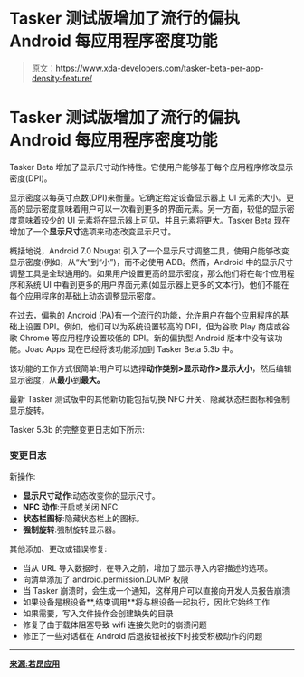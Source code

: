 # Tasker 测试版增加了流行的偏执 Android 每应用程序密度功能

> 原文：<https://www.xda-developers.com/tasker-beta-per-app-density-feature/>

# Tasker 测试版增加了流行的偏执 Android 每应用程序密度功能

Tasker Beta 增加了显示尺寸动作特性。它使用户能够基于每个应用程序修改显示密度(DPI)。

显示密度以每英寸点数(DPI)来衡量。它确定给定设备显示器上 UI 元素的大小。更高的显示密度意味着用户可以一次看到更多的界面元素。另一方面，较低的显示密度意味着较少的 UI 元素将在显示器上可见，并且元素将更大。Tasker [Beta](https://www.xda-developers.com/tasker-export-url-monitor-settings/) 现在增加了一个**显示尺寸**选项来动态改变显示尺寸。

概括地说，Android 7.0 Nougat 引入了一个显示尺寸调整工具，使用户能够改变显示密度(例如，从“大”到“小”)，而不必使用 ADB。然而，Android 中的显示尺寸调整工具是全球通用的。如果用户设置更高的显示密度，那么他们将在每个应用程序和系统 UI 中看到更多的用户界面元素(如显示器上更多的文本行)。他们不能在每个应用程序的基础上动态调整显示密度。

在过去，偏执的 Android (PA)有一个流行的功能，允许用户在每个应用程序的基础上设置 DPI。例如，他们可以为系统设置较高的 DPI，但为谷歌 Play 商店或谷歌 Chrome 等应用程序设置较低的 DPI。新的偏执型 Android 版本中没有该功能。Joao Apps 现在已经将该功能添加到 Tasker Beta 5.3b 中。

该功能的工作方式很简单:用户可以选择**动作类别>显示动作>显示大小**，然后编辑显示密度，从**最小**到**最大。**

最新 Tasker 测试版中的其他新功能包括切换 NFC 开关、隐藏状态栏图标和强制显示旋转。

Tasker 5.3b 的完整变更日志如下所示:

### 变更日志

新操作:

*   **显示尺寸动作**:动态改变你的显示尺寸。
*   **NFC 动作**:开启或关闭 NFC
*   **状态栏图标**:隐藏状态栏上的图标。
*   **强制旋转**:强制旋转显示器。

其他添加、更改或错误修复:

*   当从 URL 导入数据时，在导入之前，增加了显示导入内容描述的选项。
*   向清单添加了 android.permission.DUMP 权限
*   当 Tasker 崩溃时，会生成一个通知，这样用户可以直接向开发人员报告崩溃
*   如果设备是根设备**,结束调用**将与根设备一起执行，因此它始终工作
*   如果需要，写入文件操作会创建缺失的目录
*   修复了由于载体阻塞导致 wifi 连接失败时的崩溃问题
*   修正了一些对话框在 Android 后退按钮被按下时接受积极动作的问题

* * *

[**来源:若昂应用**](https://groups.google.com/forum/#!topic/tasker/F5PJ3G_1XYw)
